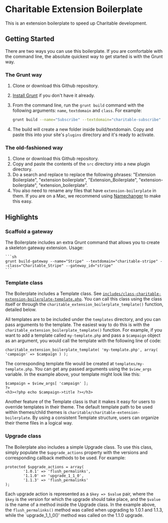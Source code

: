 # Charitable Extension Boilerplate
This is an extension boilerplate to speed up Charitable development.

## Getting Started

There are two ways you can use this boilerplate. If you are comfortable with the command line, the absolute quickest way to get started is with the Grunt way.

### The Grunt way

1. Clone or download this Github repository.
2. [Install Grunt](https://github.com/gruntjs/grunt-cli) if you don't have it already.
3. From the command line, run the `grunt build` command with the following arguments: `name`, `textdomain` and `class`. For example: 
    
    ```sh
    grunt build --name="Subscribe" --textdomain="charitable-subscribe" --class="Charitable_Subscribe"
    ```
    
4. The build will create a new folder inside build/textdomain. Copy and paste this into your site's `plugins` directory and it's ready to activate.

### The old-fashioned way

1. Clone or download this Github repository.
2. Copy and paste the contents of the `src` directory into a new plugin directory. 
3. Do a search and replace to replace the following phrases: "Extension Boilerplate", "extension boilerplate", "Extension_Boilerplate", "extension-boilerplate", "extension_boilerplate". 
4. You also need to rename any files that have `extension-boilerplate` in them. If you are on a Mac, we recommend using [Namechanger](http://mrrsoftware.com/namechanger/) to make this easy.

## Highlights

### Scaffold a gateway

The Boilerplate includes an extra Grunt command that allows you to create a skeleton gateway extension. Usage: 

    ```sh
    grunt build-gateway --name="Stripe" --textdomain="charitable-stripe" --class="Charitable_Stripe" --gateway_id="stripe"
    ```

### Template class 

The Boilerplate includes a Template class. See [`includes/class-charitable-extension-boilerplate-template.php`](https://github.com/Charitable/Charitable-Extension-Boilerplate/blob/master/includes/class-charitable-extension-boilerplate-template.php). You can call this class using the class itself or through the `charitable_extension_boilerplate_template()` function, detailed below. 

All templates are to be included under the `templates` directory, and you can pass arguments to the template. The easiest way to do this is with the `charitable_extension_boilerplate_template()` function. For example, if you want to add a template called `my-template.php` and pass a `$campaign` object as an argument, you would call the template with the following line of code:

    charitable_extension_boilerplate_template( 'my-template.php', array( 'campaign' => $campaign ) );

The corresponding template file would be created at `templates/my-template.php`. You can get any passed arguments using the `$view_args` variable. In the example above, your template might look like this: 

    $campaign = $view_args[ 'campaign' ];
    ?>
    <h3><?php echo $campaign->title ?></h3>
  
Another feature of the Template class is that it makes it easy for users to override templates in their theme. The default template path to be used within themes/child themes is `charitable/charitable-extension-boilerplate`. By using a consistent Template structure, users can organize their theme files in a logical way. 

### Upgrade class

The Boilerplate also includes a simple Upgrade class. To use this class, simply populate the `$upgrade_actions` property with the versions and corresponding callback methods to be used. For example:

    protected $upgrade_actions = array(
            '1.0.1' => 'flush_permalinks', 
            '1.1.0' => 'upgrade_1_1_0', 
            '1.1.3' => 'flush_permalinks'
    );

Each upgrade action is represented as a `$key => $value` pair, where the `$key` is the version for which the upgrade should take place, and the `$value` is the name of a method inside the Upgrade class. In the example above, the `flush_permalinks()` method was called when upgrading to 1.0.1 and 1.1.3, while the `upgrade_1_1_0()' method was called on the 1.1.0 upgrade.
